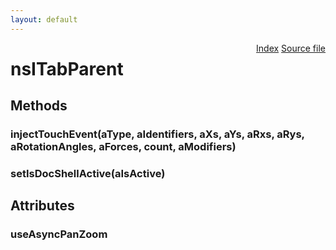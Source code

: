 ```yaml
---
layout: default
---
```

<div class='links' style='float:right'><a href="../index.html">Index</a>
<a href="http://dxr.mozilla.org/mozilla-central/source/dom/interfaces/base/nsITabParent.idl">Source file</a>
</div>

# nsITabParent #

## Methods ##

### injectTouchEvent(aType, aIdentifiers, aXs, aYs, aRxs, aRys, aRotationAngles, aForces, count, aModifiers) ###

### setIsDocShellActive(aIsActive) ###

## Attributes ##

### useAsyncPanZoom ###
